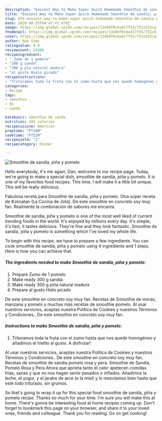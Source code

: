 ```yaml
---
description: "Easiest Way to Make Super Quick Homemade Smoothie de sandía, piña y pomelo"
title: "Easiest Way to Make Super Quick Homemade Smoothie de sandía, piña y pomelo"
slug: 654-easiest-way-to-make-super-quick-homemade-smoothie-de-sandia-pina-y-pomelo
date: 2020-08-25T04:47:47.670Z
image: https://img-global.cpcdn.com/recipes/1349df0c6a417f55/751x532cq70/smoothie-de-sandia-pina-y-pomelo-foto-principal.jpg
thumbnail: https://img-global.cpcdn.com/recipes/1349df0c6a417f55/751x532cq70/smoothie-de-sandia-pina-y-pomelo-foto-principal.jpg
cover: https://img-global.cpcdn.com/recipes/1349df0c6a417f55/751x532cq70/smoothie-de-sandia-pina-y-pomelo-foto-principal.jpg
author: Mae Sims
ratingvalue: 4.9
reviewcount: 24368
recipeingredient:
- " Zumo de 1 pomelo"
- "300 g sanda"
- "300 g pia natural madura"
- "al gusto Hielo picado"
recipeinstructions:
- "Trituramos toda la fruta con el zumo hasta que nos quede homogéneo y añadimos el hielito al gusto. A disfrutar!"
categories:
- Recipe
tags:
- smoothie
- de
- sanda

katakunci: smoothie de sanda 
nutrition: 103 calories
recipecuisine: American
preptime: "PT16M"
cooktime: "PT52M"
recipeyield: "1"
recipecategory: Dinner

---
```



![Smoothie de sandía, piña y pomelo](https://img-global.cpcdn.com/recipes/1349df0c6a417f55/751x532cq70/smoothie-de-sandia-pina-y-pomelo-foto-principal.jpg)

Hello everybody, it's me again, Dan, welcome to our recipe page. Today, we're going to make a special dish, smoothie de sandía, piña y pomelo. It is one of my favorites food recipes. This time, I will make it a little bit unique. This will be really delicious.

Fabulosa receta para Smoothie de sandía, piña y pomelo. Otra súper receta de #Jónatan (La Cocina de Jota). De este smoothie en concreto soy muy fan. Realmente la combinación de sabores me encanta.

Smoothie de sandía, piña y pomelo is one of the most well liked of current trending foods in the world. It's enjoyed by millions every day. It's simple, it's fast, it tastes delicious. They're fine and they look fantastic. Smoothie de sandía, piña y pomelo is something which I've loved my whole life.


To begin with this recipe, we have to prepare a few ingredients. You can cook smoothie de sandía, piña y pomelo using 4 ingredients and 1 steps. Here is how you can achieve that.

<!--inarticleads1-->

##### The ingredients needed to make Smoothie de sandía, piña y pomelo:

1. Prepare  Zumo de 1 pomelo
1. Make ready 300 g sandía
1. Make ready 300 g piña natural madura
1. Prepare al gusto Hielo picado


De este smoothie en concreto soy muy fan. Recetas de Smoothie de moras, manzana y pomelo y muchas más recetas de smoothie pomelo. Al usar nuestros servicios, aceptas nuestra Política de Cookies y nuestros Términos y Condiciones.. De este smoothie en concreto soy muy fan. 

<!--inarticleads2-->

##### Instructions to make Smoothie de sandía, piña y pomelo:

1. Trituramos toda la fruta con el zumo hasta que nos quede homogéneo y añadimos el hielito al gusto. A disfrutar!


Al usar nuestros servicios, aceptas nuestra Política de Cookies y nuestros Términos y Condiciones.. De este smoothie en concreto soy muy fan. Recetas de smoothie de sandia pomelo rosa y pera. Smoothie de Sandía, Pomelo Rosa y Pera Ahora que aprieta tanto el calor apetecen comidas frías, sanas y que no nos hagan sentir pesados o inflados. Añadimos la leche, el yogur, y el jarabe de arce (o la miel) y lo mezclamos bien hasta que esté todo triturado, sin grumos. 

So that's going to wrap it up for this special food smoothie de sandía, piña y pomelo recipe. Thanks so much for your time. I'm sure you will make this at home. There's gonna be interesting food at home recipes coming up. Don't forget to bookmark this page on your browser, and share it to your loved ones, friends and colleague. Thank you for reading. Go on get cooking!
